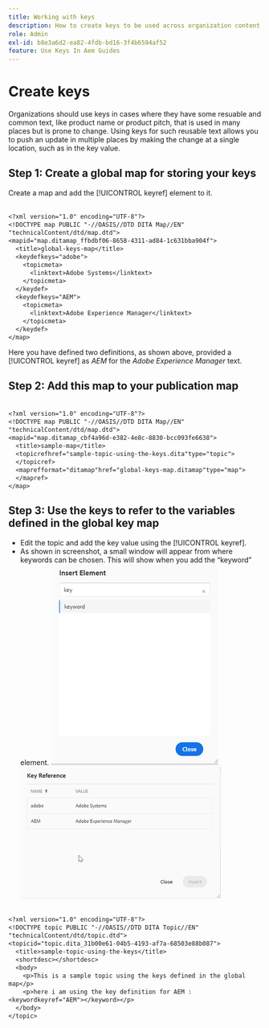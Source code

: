 ```yaml
---
title: Working with keys
description: How to create keys to be used across organization content
role: Admin
exl-id: b8e3a6d2-ea82-4fdb-bd16-3f4b6594af52
feature: Use Keys In Aem Guides
---
```

# Create keys 

Organizations should use keys in cases where they have some resuable and common text, like product name or product pitch, that is used in many places but is prone to change. Using keys for such reusable text allows you to push an update in multiple places by making the change at a single location, such as in the key value.

## Step 1: Create a global map for storing your keys

Create a map and add the [!UICONTROL keyref] element to it.

```

<?xml version="1.0" encoding="UTF-8"?>
<!DOCTYPE map PUBLIC "-//OASIS//DTD DITA Map//EN" "technicalContent/dtd/map.dtd">
<mapid="map.ditamap_ffbdbf06-8658-4311-ad84-1c631bba904f">
  <title>global-keys-map</title>
  <keydefkeys="adobe">
    <topicmeta>
      <linktext>Adobe Systems</linktext>
    </topicmeta>
  </keydef>
  <keydefkeys="AEM">
    <topicmeta>
      <linktext>Adobe Experience Manager</linktext>
    </topicmeta>
  </keydef>
</map>

```

Here you have defined two definitions, as shown above, provided a [!UICONTROL keyref] as _AEM_ for the _Adobe Experience Manager_ text.

## Step 2: Add this map to your publication map

```

<?xml version="1.0" encoding="UTF-8"?>
<!DOCTYPE map PUBLIC "-//OASIS//DTD DITA Map//EN" "technicalContent/dtd/map.dtd">
<mapid="map.ditamap_cbf4a96d-e382-4e8c-8830-bcc093fe6638">
  <title>sample-map</title>
  <topicrefhref="sample-topic-using-the-keys.dita"type="topic">
  </topicref>
  <maprefformat="ditamap"href="global-keys-map.ditamap"type="map">
  </mapref>
</map>

```

## Step 3: Use the keys to refer to the variables defined in the global key map

+ Edit the topic and add the key value using the [!UICONTROL keyref].
+ As shown in screenshot, a small window will appear from where keywords can be chosen. This will show when you add the “keyword” element.
![Insert Element](assets/insert_element.png)
![Key Ref](assets/key_ref.png)

```

<?xml version="1.0" encoding="UTF-8"?>
<!DOCTYPE topic PUBLIC "-//OASIS//DTD DITA Topic//EN" "technicalContent/dtd/topic.dtd">
<topicid="topic.dita_31b00e61-04b5-4193-af7a-68503e88b087">
  <title>sample-topic-using-the-keys</title>
  <shortdesc></shortdesc>
  <body>
    <p>This is a sample topic using the keys defined in the global map</p>
    <p>here i am using the key definition for AEM :<keywordkeyref="AEM"></keyword></p>
  </body>
</topic>

```
